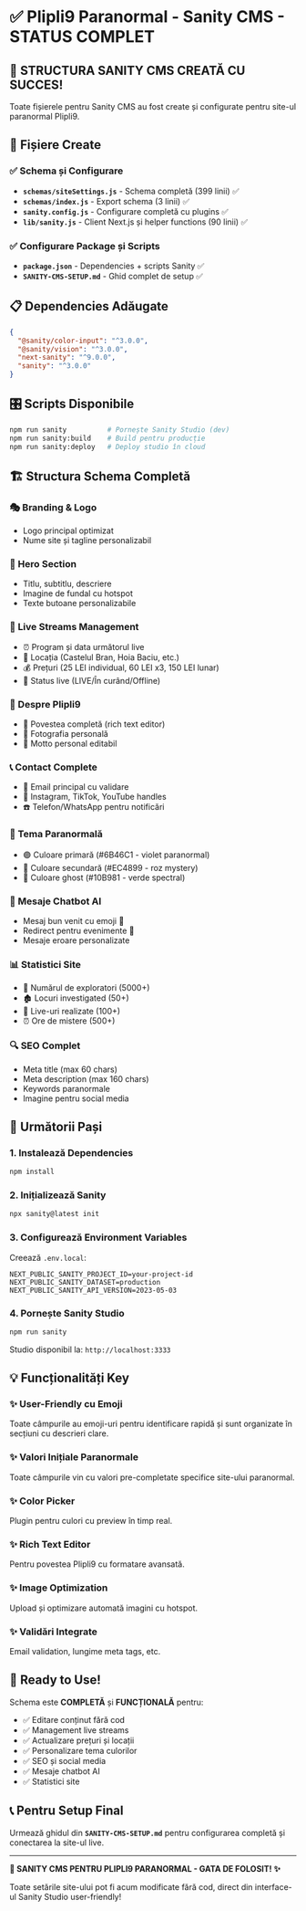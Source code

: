 # ✅ Plipli9 Paranormal - Sanity CMS - STATUS COMPLET

## 🎉 STRUCTURA SANITY CMS CREATĂ CU SUCCES!

Toate fișierele pentru Sanity CMS au fost create și configurate pentru site-ul paranormal Plipli9.

## 📁 Fișiere Create

### ✅ Schema și Configurare
- **`schemas/siteSettings.js`** - Schema completă (399 linii) ✅
- **`schemas/index.js`** - Export schema (3 linii) ✅  
- **`sanity.config.js`** - Configurare completă cu plugins ✅
- **`lib/sanity.js`** - Client Next.js și helper functions (90 linii) ✅

### ✅ Configurare Package și Scripts
- **`package.json`** - Dependencies + scripts Sanity ✅
- **`SANITY-CMS-SETUP.md`** - Ghid complet de setup ✅

## 📋 Dependencies Adăugate

```json
{
  "@sanity/color-input": "^3.0.0",
  "@sanity/vision": "^3.0.0", 
  "next-sanity": "^9.0.0",
  "sanity": "^3.0.0"
}
```

## 🎛️ Scripts Disponibile

```bash
npm run sanity          # Pornește Sanity Studio (dev)
npm run sanity:build    # Build pentru producție  
npm run sanity:deploy   # Deploy studio în cloud
```

## 🏗️ Structura Schema Completă

### 🎭 Branding & Logo
- Logo principal optimizat
- Nume site și tagline personalizabil

### 🌟 Hero Section
- Titlu, subtitlu, descriere
- Imagine de fundal cu hotspot
- Texte butoane personalizabile

### 📡 Live Streams Management
- ⏰ Program și data următorul live
- 📍 Locația (Castelul Bran, Hoia Baciu, etc.)
- 💰 Prețuri (25 LEI individual, 60 LEI x3, 150 LEI lunar)
- 🔴 Status live (LIVE/În curând/Offline)

### 👤 Despre Plipli9
- 📖 Povestea completă (rich text editor)
- 📸 Fotografia personală
- 🎯 Motto personal editabil

### 📞 Contact Complete
- 📧 Email principal cu validare
- 📱 Instagram, TikTok, YouTube handles
- ☎️ Telefon/WhatsApp pentru notificări

### 🎨 Tema Paranormală
- 🟣 Culoare primară (#6B46C1 - violet paranormal)
- 🩷 Culoare secundară (#EC4899 - roz mystery)  
- 💚 Culoare ghost (#10B981 - verde spectral)

### 🤖 Mesaje Chatbot AI
- Mesaj bun venit cu emoji 👻
- Redirect pentru evenimente 🎪
- Mesaje eroare personalizate

### 📊 Statistici Site
- 👥 Numărul de exploratori (5000+)
- 🏚️ Locuri investigated (50+)
- 📡 Live-uri realizate (100+)
- ⏰ Ore de mistere (500+)

### 🔍 SEO Complet  
- Meta title (max 60 chars)
- Meta description (max 160 chars)
- Keywords paranormale
- Imagine pentru social media

## 🚀 Următorii Pași

### 1. Instalează Dependencies
```bash
npm install
```

### 2. Inițializează Sanity
```bash
npx sanity@latest init
```

### 3. Configurează Environment Variables
Creează `.env.local`:
```env
NEXT_PUBLIC_SANITY_PROJECT_ID=your-project-id
NEXT_PUBLIC_SANITY_DATASET=production
NEXT_PUBLIC_SANITY_API_VERSION=2023-05-03
```

### 4. Pornește Sanity Studio
```bash
npm run sanity
```
Studio disponibil la: `http://localhost:3333`

## 💡 Funcționalități Key

### ✨ User-Friendly cu Emoji
Toate câmpurile au emoji-uri pentru identificare rapidă și sunt organizate în secțiuni cu descrieri clare.

### ✨ Valori Inițiale Paranormale
Toate câmpurile vin cu valori pre-completate specifice site-ului paranormal.

### ✨ Color Picker
Plugin pentru culori cu preview în timp real.

### ✨ Rich Text Editor
Pentru povestea Plipli9 cu formatare avansată.

### ✨ Image Optimization
Upload și optimizare automată imagini cu hotspot.

### ✨ Validări Integrate
Email validation, lungime meta tags, etc.

## 🎯 Ready to Use!

Schema este **COMPLETĂ** și **FUNCȚIONALĂ** pentru:
- ✅ Editare conținut fără cod
- ✅ Management live streams  
- ✅ Actualizare prețuri și locații
- ✅ Personalizare tema culorilor
- ✅ SEO și social media
- ✅ Mesaje chatbot AI
- ✅ Statistici site

## 📞 Pentru Setup Final

Urmează ghidul din **`SANITY-CMS-SETUP.md`** pentru configurarea completă și conectarea la site-ul live.

---

**👻 SANITY CMS PENTRU PLIPLI9 PARANORMAL - GATA DE FOLOSIT! ✨**

Toate setările site-ului pot fi acum modificate fără cod, direct din interface-ul Sanity Studio user-friendly! 
